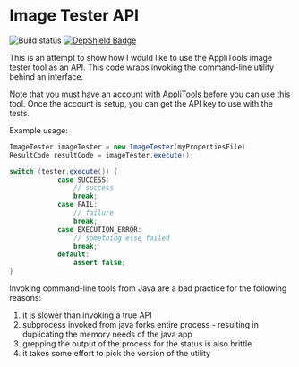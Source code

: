 # Image Tester API

![Build status](https://travis-ci.org/bertold/imagetesterapi.svg?branch=master)
[![DepShield Badge](https://depshield.sonatype.org/badges/owner/repository/depshield.svg)](https://depshield.github.io)

This is an attempt to show how I would like to use the AppliTools image tester
tool as an API. This code wraps invoking the command-line utility behind an
interface.

Note that you must have an account with AppliTools before you can use this tool.
Once the account is setup, you can get the API key to use with the tests.

Example usage:
```java
ImageTester imageTester = new ImageTester(myPropertiesFile)
ResultCode resultCode = imageTester.execute();

switch (tester.execute()) {
            case SUCCESS:
                // success
                break;
            case FAIL:
                // failure
                break;
            case EXECUTION_ERROR:
                // something else failed
                break;
            default:
                assert false;
}
```

Invoking command-line tools from Java are a bad practice for the following reasons:

1. it is slower than invoking a true API
1. subprocess invoked from java forks entire process - resulting in duplicating the memory needs of the java app 
1. grepping the output of the process for the status is also brittle
1. it takes some effort to pick the version of the utility
